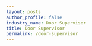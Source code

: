 ```yaml
---
layout: posts 
author_profile: false 
industry_name: Door Supervisor
title: Door Supervisor
permalink: /door-supervisor
---
```

